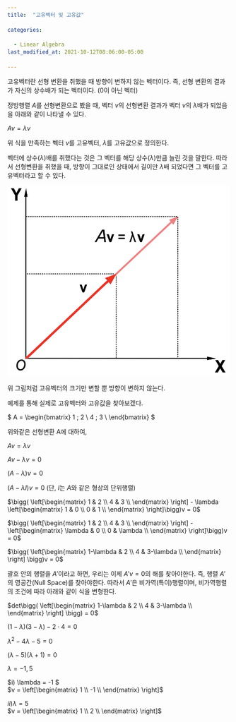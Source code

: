 ```yaml
---
title:  "고유벡터 및 고유값"

categories:

  - Linear Algebra
last_modified_at: 2021-10-12T08:06:00-05:00

---
```


고유벡터란 선형 변환을 취했을 때 방향이 변하지 않는 벡터이다. 즉, 선형 변환의 결과가 자신의 상수배가 되는 벡터이다. (0이 아닌 벡터)

정방행렬 $A$를 선형변환으로 봤을 때, 벡터 $v$의 선형변환 결과가 벡터 $v$의 $\lambda$배가 되었음을 아래와 같이 나타낼 수 있다. 

$Av = \lambda v$

위 식을 만족하는 벡터 $v$를 고유벡터, $\lambda$를 고유값으로 정의한다.  

벡터에 상수($\lambda$)배를 취했다는 것은 그 벡터를 해당 상수($\lambda$)만큼 늘린 것을 말한다. 따라서 선형변환을 취했을 때, 방향이 그대로인 상태에서 길이만 $\lambda$배 되었다면 그 벡터를 고유벡터라고 할 수 있다.

![](/assets/image/eigenvector2.png)  

위 그림처럼 고유벡터의 크기만 변할 뿐 방향이 변하지 않는다.  

예제를 통해 실제로 고유벡터와 고유값을 찾아보겠다. 

$ A = \begin{bmatrix} 1 ; 2 \ 4 ; 3 \ \end{bmatrix} $

위와같은 선형변환 A에 대하여,

$Av = \lambda v$ 

$Av - \lambda v = 0$

$(A - \lambda)v = 0$ 

$(A - \lambda I)v = 0$ (단, $I$는 $A$와 같은 형상의 단위행렬)

$\bigg( \left[\begin{matrix} 1 & 2 \\ 4 & 3 \\ \end{matrix} \right] - \lambda \left[\begin{matrix} 1 & 0 \\ 0 & 1 \\ \end{matrix} \right]\bigg)v = 0$

$\bigg( \left[\begin{matrix} 1 & 2 \\ 4 & 3 \\ \end{matrix} \right] - \left[\begin{matrix} \lambda & 0 \\ 0 & \lambda \\ \end{matrix} \right]\bigg)v = 0$

$\bigg( \left[\begin{matrix} 1-\lambda & 2 \\ 4 & 3-\lambda \\ \end{matrix} \right] \bigg)v = 0$

괄호 안의 행렬을 $A'$이라고 하면, 우리는 이제 $A'v = 0$의 해를 찾아야한다. 즉, 행렬 $A'$의 영공간(Null Space)를 찾아야한다. 따라서 $A'$은 비가역(특이)행렬이며, 비가역행렬의 조건에 따라 아래와 같이 식을 변형한다. 

$det\bigg( \left[\begin{matrix} 1-\lambda & 2 \\ 4 & 3-\lambda \\ \end{matrix} \right] \bigg) = 0$

$(1 - \lambda)(3 - \lambda) - 2 \cdot 4 = 0$

$\lambda^2 -4\lambda - 5 = 0$

$(\lambda - 5)(\lambda + 1) = 0$

$\lambda = -1, 5$

$i) \lambda = -1 $
<br/>
$v = \left[\begin{matrix} 1 \\ -1 \\ \end{matrix} \right]$

$ii) \lambda = 5$
<br/>
$v = \left[\begin{matrix} 1 \\ 2 \\ \end{matrix} \right]$



